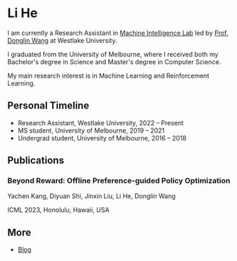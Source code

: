 # **Li He**
I am currently a Research Assistant in [Machine Intelligence Lab](https://milab.westlake.edu.cn/) led by [Prof. Donglin Wang](https://en.westlake.edu.cn/faculty/donglin-wang.html) at Westlake University.

I graduated from the University of Melbourne, where I received both my Bachelor's degree in Science and Master's degree in Computer Science.

My main research interest is in Machine Learning and Reinforcement Learning.

## Personal Timeline
- Research Assistant, Westlake University, 2022 – Present									 
- MS student, University of Melbourne, 2019 – 2021	 
- Undergrad student, University of Melbourne, 2016 – 2018

## Publications

### Beyond Reward: Offline Preference-guided Policy Optimization

Yachen Kang, Diyuan Shi, Jinxin Liu, Li He, Donglin Wang

ICML 2023, Honolulu, Hawaii, USA


## More
- [Blog](blog)
